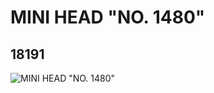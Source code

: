 # MINI HEAD "NO. 1480"
## 18191
![MINI HEAD "NO. 1480"](https://lc-www-live-s.legocdn.com/media/bricks/5/2/6079720.jpg)